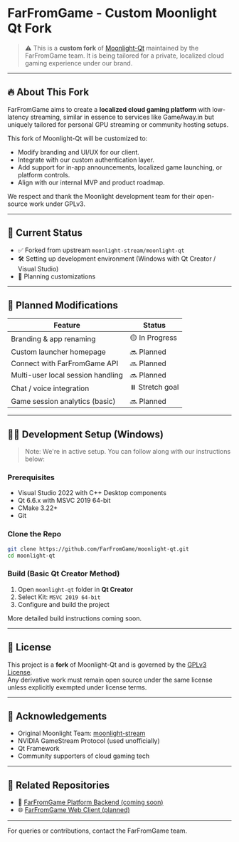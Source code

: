 # FarFromGame - Custom Moonlight Qt Fork

> ⚠️ This is a **custom fork** of [Moonlight-Qt](https://github.com/moonlight-stream/moonlight-qt) maintained by the FarFromGame team. It is being tailored for a private, localized cloud gaming experience under our brand.

---

## 🔥 About This Fork

FarFromGame aims to create a **localized cloud gaming platform** with low-latency streaming, similar in essence to services like GameAway.in but uniquely tailored for personal GPU streaming or community hosting setups.

This fork of Moonlight-Qt will be customized to:

- Modify branding and UI/UX for our client.
- Integrate with our custom authentication layer.
- Add support for in-app announcements, localized game launching, or platform controls.
- Align with our internal MVP and product roadmap.

We respect and thank the Moonlight development team for their open-source work under GPLv3.

---

## 🧪 Current Status

- ✅ Forked from upstream `moonlight-stream/moonlight-qt`
- 🛠️ Setting up development environment (Windows with Qt Creator / Visual Studio)
- 🧩 Planning customizations

---

## 🚧 Planned Modifications

| Feature                        | Status        |
|-------------------------------|---------------|
| Branding & app renaming       | 🟡 In Progress |
| Custom launcher homepage      | 🔜 Planned     |
| Connect with FarFromGame API  | 🔜 Planned     |
| Multi-user local session handling | 🔜 Planned |
| Chat / voice integration      | ⏸️ Stretch goal |
| Game session analytics (basic)| 🔜 Planned     |

---

## 🧑‍💻 Development Setup (Windows)

> Note: We're in active setup. You can follow along with our instructions below:

### Prerequisites

- Visual Studio 2022 with C++ Desktop components
- Qt 6.6.x with MSVC 2019 64-bit
- CMake 3.22+
- Git

### Clone the Repo

```bash
git clone https://github.com/FarFromGame/moonlight-qt.git
cd moonlight-qt
```

### Build (Basic Qt Creator Method)

1. Open `moonlight-qt` folder in **Qt Creator**
2. Select Kit: `MSVC 2019 64-bit`
3. Configure and build the project

More detailed build instructions coming soon.

---

## 📜 License

This project is a **fork** of Moonlight-Qt and is governed by the [GPLv3 License](https://github.com/moonlight-stream/moonlight-qt/blob/master/LICENSE).  
Any derivative work must remain open source under the same license unless explicitly exempted under license terms.

---

## 🙏 Acknowledgements

- Original Moonlight Team: [moonlight-stream](https://github.com/moonlight-stream)
- NVIDIA GameStream Protocol (used unofficially)
- Qt Framework
- Community supporters of cloud gaming tech

---

## 🔗 Related Repositories

- 🔧 [FarFromGame Platform Backend (coming soon)]()
- 🌐 [FarFromGame Web Client (planned)]()

---

For queries or contributions, contact the FarFromGame team.
